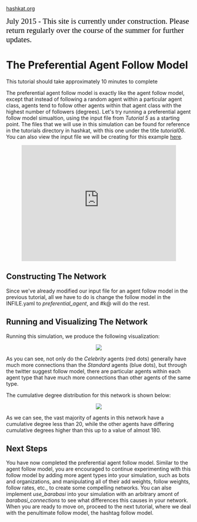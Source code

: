 [hashkat.org](http://hashkat.org)

<span style="color:black; font-family:Georgia; font-size:1.5em;">July 2015 - This site is currently under construction. Please return regularly over the course of the summer for further updates. </span>

# The Preferential Agent Follow Model

This tutorial should take approximately 10 minutes to complete

The preferential agent follow model is exactly like the agent follow model, except that instead of following a random agent within a particular agent class, agents tend to follow other agents within that agent class with the highest number of followers (degrees). Let's try running a preferential agent follow model simualtion, using the input file from *Tutorial 5* as a starting point. The files that we will use in this simulation can be found for reference in the tutorials directory in hashkat, with this one under the title *tutorial06*. You can also view the input file we will be creating for this example [here](https://github.com/hashkat/hashkat/blob/master/docs/tutorials/tutorial06/INFILE.yaml).

<p align = 'center'>
<iframe width="420" height="315" src="https://www.youtube.com/embed/hYDfrBMERho" frameborder="0" allowfullscreen></iframe>
</p>

## Constructing The Network

Since we've already modified our input file for an agent follow model in the previous tutorial, all we have to do is change the follow model in the INFILE.yaml to *preferential_agent*, and #k@ will do the rest.

## Running and Visualizing The Network

Running this simulation, we produce the following visualization:

<p align='center'>
<img src='../img/tutorial06/visualization.png'>
</p>

As you can see, not only do the *Celebrity* agents (red dots) generally have much more connections than the *Standard* agents (blue dots), but through the twitter suggest follow model, there are particular agents within each agent type that have much more connections than other agents of the same type.

The cumulative degree distribution for this network is shown below:

<p align='center'>
<img src='../img/tutorial06/cumulative-degree_distribution_month_000.svg'>
</p>

As we can see, the vast majority of agents in this network have a cumulative degree less than 20, while the other agents have differing cumulative degrees higher than this up to a value of almost 180.

## Next Steps

You have now completed the preferential agent follow model. Similar to the agent follow model, you are encouraged to continue experimenting with this follow model by adding more agent types into your simulation, such as bots and organizations, and manipulating all of their add weights, follow weights, follow rates, etc., to create some compelling networks. You can alse implement *use_barabasi* into your simulation with an arbitrary amont of *barabasi_connections* to see what differences this causes in your network. When you are ready to move on, proceed to the next tutorial, where we deal with the penultimate follow model, the hashtag follow model.
